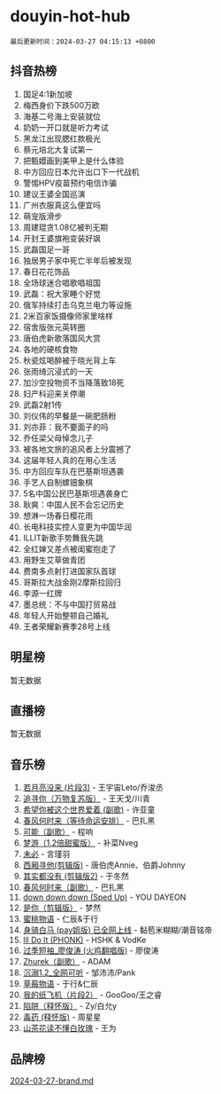 # douyin-hot-hub

`最后更新时间：2024-03-27 04:15:13 +0800`

## 抖音热榜

1. 国足4:1新加坡
1. 梅西身价下跌500万欧
1. 海基二号海上安装就位
1. 奶奶一开口就是听力考试
1. 黑龙江出现腮红款极光
1. 蔡元培北大复试第一
1. 把甄嬛画到美甲上是什么体验
1. 中方回应日本允许出口下一代战机
1. 警惕HPV疫苗预约电信诈骗
1. 建议王婆全国巡演
1. 广州衣服真这么便宜吗
1. 萌宠版滑步
1. 周建琨贪1.08亿被判无期
1. 开封王婆旗袍变装好飒
1. 武磊国足一哥
1. 独居男子家中死亡半年后被发现
1. 春日花花饰品
1. 全场球迷合唱歌唱祖国
1. 武磊：祝大家睡个好觉
1. 俄军持续打击乌克兰电力等设施
1. 2米百家饭摄像师家里啥样
1. 宿舍版张元英转圈
1. 唐伯虎新歌落国风大赏
1. 各地的硬核食物
1. 秋瓷炫喝醉被于晓光背上车
1. 张雨绮沉浸式的一天
1. 加沙空投物资不当降落致18死
1. 妇产科迎来关停潮
1. 武磊2射1传
1. 刘仪伟的早餐是一碗肥肠粉
1. 刘亦菲：我不要面子的吗
1. 乔任梁父母悼念儿子
1. 被各地文旅的追风者上分震撼了
1. 这届年轻人真的在用心生活
1. 中方回应车队在巴基斯坦遇袭
1. 手艺人自制螺钿象棋
1. 5名中国公民巴基斯坦遇袭身亡
1. 耿爽：中国人民不会忘记历史
1. 想淋一场春日樱花雨
1. 长电科技实控人变更为中国华润
1. ILLIT新歌手势舞我先跳
1. 全红婵又差点被闺蜜抱走了
1. 用野生艾草做青团
1. 费南多点射打进国家队首球
1. 哥斯拉大战金刚2摩斯拉回归
1. 李源一红牌
1. 墨总统：不与中国打贸易战
1. 年轻人开始整顿自己婚礼
1. 王者荣耀新赛季28号上线

## 明星榜

暂无数据

## 直播榜

暂无数据

## 音乐榜

1. [若月亮没来 (片段3)](https://sf6-cdn-tos.douyinstatic.com/obj/tos-cn-ve-2774/okfyEUsGW1B1ovJi5JiN9IjvAT2lMwA054GoEB) - 王宇宙Leto/乔浚丞
1. [追寻你（万物复苏版）](https://sf3-cdn-tos.douyinstatic.com/obj/tos-cn-ve-2774/oYeAZJsbjIDit9APmBg8u6uDUQnHmoCf3gbo74) - 王天戈/川青
1. [希望你被这个世界爱着 (副歌)](https://sf6-cdn-tos.douyinstatic.com/obj/tos-cn-ve-2774/oUHCmWQfZlE3QQBKBeD8rCFLpJzPgCpImhsxMt) - 许亚童
1. [春风何时来（等待命运安排）](https://sf5-hl-cdn-tos.douyinstatic.com/obj/tos-cn-ve-2774/oICBNbD3gelMfB4WgiD1KI2jQtXZE2FgHLwtsl) - 巴扎黑
1. [可能（副歌）](https://sf3-cdn-tos.douyinstatic.com/obj/tos-cn-ve-2774/cde1731888894259b333569393c2fb51) - 程响
1. [梦游（1.2倍甜蜜版）](https://sf3-cdn-tos.douyinstatic.com/obj/tos-cn-ve-2774/o4gyAUm8hwufoEABmwVIiQtHsFuGzAEEWtNMzo) - 补菜Nveg
1. [未必](https://sf3-cdn-tos.douyinstatic.com/obj/tos-cn-ve-2774/ogntQMFnKQDZUgTCYuJgfLEtleYZZFxBQqhhFB) - 言瑾羽
1. [西厢寻他(剪辑版)](https://sf6-cdn-tos.douyinstatic.com/obj/tos-cn-ve-2774/oUsAVfAQKlRNxEv5qxvIB8o5qmIWUcXbzJKJhw) - 唐伯虎Annie、伯爵Johnny
1. [其实都没有 (剪辑版2)](https://sf3-cdn-tos.douyinstatic.com/obj/tos-cn-ve-2774/oEBNQenHZtBhxYjGgUDQk0BCHTigQafgFlbQ7k) - 于冬然
1. [春风何时来（副歌）](https://sf5-hl-cdn-tos.douyinstatic.com/obj/tos-cn-ve-2774/ow7tbAiAWI2giBUrmu0hMMh3UYP3ZXdbDYiXd) - 巴扎黑
1. [down down down (Sped Up)](https://sf5-hl-cdn-tos.douyinstatic.com/obj/tos-cn-ve-2774/ow80iABiXIO9DsFwK6WeZKMaJRi3BPJAotDy8m) - YOU DAYEON
1. [是你（剪辑版）](https://sf6-cdn-tos.douyinstatic.com/obj/tos-cn-ve-2774/46019dae783c4c969944217fe1cfafc4) - 梦然
1. [蜜桃物语](https://sf3-cdn-tos.douyinstatic.com/obj/tos-cn-ve-2774/oIhOSCZtIACtYU4XQkngiW9kCBfVD1Fz9IYeqL) - 仁辰&于行
1. [身骑白马 (pay姐版) 已全网上线](https://sf5-hl-cdn-tos.douyinstatic.com/obj/tos-cn-ve-2774/oQLO5ZgLsFkaDhdIIveF2zUCgfweY0gWaH4AQG) - 黏苞米糊糊/潮音铭帝
1. [lll Do lt (PHONK)](https://sf6-cdn-tos.douyinstatic.com/obj/tos-cn-ve-2774/osfNbddrZl4hIgEDk6kFftBDBJ1X8MZxH1QCOB) - HSHK & VodKe
1. [过季短袖_廖俊涛 (火鸡翻唱版)](https://sf5-hl-cdn-tos.douyinstatic.com/obj/tos-cn-ve-2774/ogQVJl0tRBKxQgZji7YClFEBrVDeHpPTWfCZbQ) - 廖俊涛
1. [Zhurek（副歌）](https://sf5-hl-cdn-tos.douyinstatic.com/obj/tos-cn-ve-2774/ooQm8FBZQDlf0btEYgVpCcSCQfrdJGBEKZYBGS) - ADAM
1. [沉溺1.2_全网可听](https://sf5-hl-cdn-tos.douyinstatic.com/obj/tos-cn-ve-2774/ok2QoiBqsWAX9McZmWiI9gAB0EzwD4Xj6yfmtH) - 邹沛沛/Pank
1. [草莓物语](https://sf5-hl-cdn-tos.douyinstatic.com/obj/tos-cn-ve-2774/okynhJ7jEAIIZBfsLgYMEI8QC3WbQNN66RKzhT) - 于行&仁辰
1. [我的纸飞机（片段2）](https://sf6-cdn-tos.douyinstatic.com/obj/tos-cn-ve-2774/oM2ZrKcg2CD5AeRB2gkeXOFB1IxAGJdZPazYHf) - GooGoo/王之睿
1. [陷阱（释怀版）](https://sf3-cdn-tos.douyinstatic.com/obj/tos-cn-ve-2774/oE8C21LeZrzKLDFfQYgMzx4GAIHageG5IzayY7) - Zy/白允y
1. [毒药 (释怀版)](https://sf6-cdn-tos.douyinstatic.com/obj/tos-cn-ve-2774/oYILMEAzspdZBIzy4frJNB8ZHPHWAhiwowd4Ad) - 周星星
1. [山茶花读不懂白玫瑰](https://sf6-cdn-tos.douyinstatic.com/obj/tos-cn-ve-2774/osfn8B7DktrRHEPJgPCfDbw7QDQEkwC16BxZg9) - 王为

## 品牌榜

[2024-03-27-brand.md](2024-03-27-brand.md)
